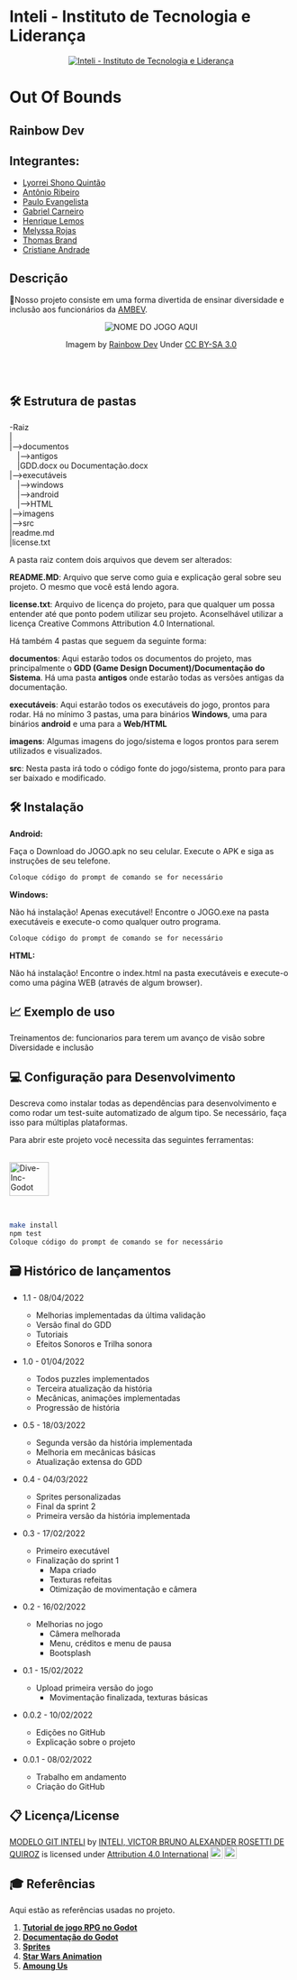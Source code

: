 # Inteli - Instituto de Tecnologia e Liderança 

<p align="center">
<a href= "https://www.inteli.edu.br/"><img src="https://www.inteli.edu.br/wp-content/uploads/2021/08/20172028/marca_1-2.png" alt="Inteli - Instituto de Tecnologia e Liderança" border="0"></a>
</p>

# Out Of Bounds

## Rainbow Dev

## Integrantes: 

  *  <a href="https://www.linkedin.com/in/lyorrei-shono-quint%C3%A3o-bab43a232/" target="_blank">Lyorrei Shono Quintão</a>
  *  <a href="https://www.linkedin.com/in/ant%C3%B4nio-ribeiro-cavalcante-7a7658203/" target="_blank">Antônio Ribeiro</a>
  *  <a href=" " target="_blank">Paulo Evangelista</a>
  *  <a href="https://www.linkedin.com/in/gabecarneiro/" target="_blank">Gabriel Carneiro</a>
  * <a href="https://www.linkedin.com/in/henrique-lemos-freire-matias-738440232/" target="_blank">Henrique Lemos</a>
  * <a href="https://www.linkedin.com/in/melyssa-rojas-221610204/" target="_blank">Melyssa Rojas </a>
  * <a href=" " target="_blank">Thomas Brand</a>
  * <a href="https://www.linkedin.com/in/cristiane-de-andrade-coutinho-4b9684213/" target="_blank">Cristiane Andrade</a>

## Descrição

📜Nosso projeto consiste em uma forma divertida de ensinar diversidade e inclusão aos funcionários da <a href="https://www.ambev.com.br/">AMBEV</a>.
<p align="center">
<img src="https://adalove.inteli.edu.br/newada-img/groups/040872f7-cb97-4430-b1a0-da80f9311131.png" alt="NOME DO JOGO AQUI" border="0"></p>
 
<p align="center">Imagem by <a href="google.com">Rainbow Dev</a> Under <a rel="license" href="https://creativecommons.org/licenses/by-sa/3.0/">CC BY-SA 3.0</a>
</p>

<br><br>

## 🛠 Estrutura de pastas

-Raiz<br>
|<br>
|-->documentos<br>
  &emsp;|-->antigos<br>
  &emsp;|GDD.docx ou Documentação.docx<br>
|-->executáveis<br>
  &emsp;|-->windows<br>
  &emsp;|-->android<br>
  &emsp;|-->HTML<br>
|-->imagens<br>
|-->src<br>
|readme.md<br>
|license.txt<br>

A pasta raiz contem dois arquivos que devem ser alterados:

<b>README.MD</b>: Arquivo que serve como guia e explicação geral sobre seu projeto. O mesmo que você está lendo agora.

<b>license.txt</b>: Arquivo de licença do projeto, para que qualquer um possa entender até que ponto podem utilizar seu projeto. Aconselhável utilizar a licença Creative Commons Attribution 4.0 International.

Há também 4 pastas que seguem da seguinte forma:

<b>documentos</b>: Aqui estarão todos os documentos do projeto, mas principalmente o <b>GDD (Game Design Document)/Documentação do Sistema</b>. Há uma pasta <b>antigos</b> onde estarão todas as versões antigas da documentação.

<b>executáveis</b>: Aqui estarão todos os executáveis do jogo, prontos para rodar. Há no mínimo 3 pastas, uma para binários <b>Windows</b>, uma para binários <b>android</b> e uma para a <b>Web/HTML</b>

<b>imagens</b>: Algumas imagens do jogo/sistema e logos prontos para serem utilizados e visualizados.

<b>src</b>: Nesta pasta irá todo o código fonte do jogo/sistema, pronto para para ser baixado e modificado.

## 🛠 Instalação

<b>Android:</b>

Faça o Download do JOGO.apk no seu celular.
Execute o APK e siga as instruções de seu telefone.

```sh
Coloque código do prompt de comando se for necessário
```

<b>Windows:</b>

Não há instalação! Apenas executável!
Encontre o JOGO.exe na pasta executáveis e execute-o como qualquer outro programa.

```sh
Coloque código do prompt de comando se for necessário
```

<b>HTML:</b>

Não há instalação!
Encontre o index.html na pasta executáveis e execute-o como uma página WEB (através de algum browser).

## 📈 Exemplo de uso

  Treinamentos de:
    funcionarios para terem um avanço de visão sobre Diversidade e inclusão

## 💻 Configuração para Desenvolvimento

Descreva como instalar todas as dependências para desenvolvimento e como rodar um test-suite automatizado de algum tipo. Se necessário, faça isso para múltiplas plataformas.

Para abrir este projeto você necessita das seguintes ferramentas:

<div>
  <a href="https://godotengine.org/">
</div>
<div style="display: inline_block"><br>
  <img align="center" alt="Dive-Inc-Godot" height="60" width="70" src="https://cdn.jsdelivr.net/gh/devicons/devicon/icons/godot/godot-original-wordmark.svg">

  <link rel="stylesheet" href="https://cdn.jsdelivr.net/gh/devicons/devicon@v2.12.0/devicon.min.css">
</div></a>

&emsp;

```sh
make install
npm test
Coloque código do prompt de comando se for necessário
```

## 🗃 Histórico de lançamentos
* 1.1 - 08/04/2022
  * Melhorias implementadas da última validação 
  * Versão final do GDD
  * Tutoriais
  * Efeitos Sonoros e Trilha sonora

* 1.0 - 01/04/2022
  * Todos puzzles implementados 
  * Terceira atualização da história
  * Mecânicas, animações implementadas
  * Progressão de história 
  

* 0.5 - 18/03/2022
  * Segunda versão da história implementada 
  * Melhoria em mecânicas básicas 
  * Atualização extensa do GDD

* 0.4 - 04/03/2022
  * Sprites personalizadas 
  * Final da sprint 2 
  * Primeira versão da história implementada 
  
* 0.3 - 17/02/2022
  * Primeiro executável
  * Finalização do sprint 1
    * Mapa criado
    * Texturas refeitas
    * Otimização de movimentação e câmera
    
* 0.2 - 16/02/2022
  * Melhorias no jogo
    * Câmera melhorada
    * Menu, créditos e menu de pausa
    * Bootsplash

* 0.1 - 15/02/2022
  * Upload primeira versão do jogo
    * Movimentação finalizada, texturas básicas

* 0.0.2 - 10/02/2022
  * Edições no GitHub
  * Explicação sobre o projeto

* 0.0.1 - 08/02/2022
    * Trabalho em andamento
    * Criação do GitHub

## 📋 Licença/License

<p xmlns:cc="http://creativecommons.org/ns#" xmlns:dct="http://purl.org/dc/terms/"><a property="dct:title" rel="cc:attributionURL" href="https://github.com/Spidus/Teste_Final_1">MODELO GIT INTELI</a> by <a rel="cc:attributionURL dct:creator" property="cc:attributionName" href="https://www.yggbrasil.com.br/vr">INTELI, VICTOR BRUNO ALEXANDER ROSETTI DE QUIROZ</a> is licensed under <a href="http://creativecommons.org/licenses/by/4.0/?ref=chooser-v1" target="_blank" rel="license noopener noreferrer" style="display:inline-block;">Attribution 4.0 International<img style="height:22px!important;margin-left:3px;vertical-align:text-bottom;" src="https://mirrors.creativecommons.org/presskit/icons/cc.svg?ref=chooser-v1"><img style="height:22px!important;margin-left:3px;vertical-align:text-bottom;" src="https://mirrors.creativecommons.org/presskit/icons/by.svg?ref=chooser-v1"></a></p>

## 🎓 Referências

Aqui estão as referências usadas no projeto.

1.  <a href="https://www.youtube.com/playlist?list=PL9FzW-m48fn2SlrW0KoLT4n5egNdX-W9a"><b>Tutorial de jogo RPG no Godot</b></a>
2.  <a href="https://docs.godotengine.org/en/stable/"><b>Documentação do Godot</b></a>
3.  <a href="https://kokororeflections.itch.io/kr-cyberpunk-tileset-for-rpgs"><b>Sprites</b></a>
4.  <a href="https://youtu.be/Oryq2oUpxnE"><b>Star Wars Animation</b></a>
5.  <a href="https://pt.wikipedia.org/wiki/Among_Us"><b>Amoung Us</b></a>

